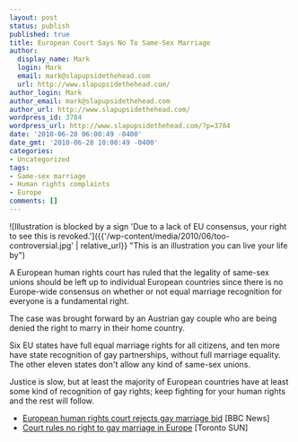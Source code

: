 ```yaml
---
layout: post
status: publish
published: true
title: European Court Says No To Same-Sex Marriage
author:
  display_name: Mark
  login: Mark
  email: mark@slapupsidethehead.com
  url: http://www.slapupsidethehead.com/
author_login: Mark
author_email: mark@slapupsidethehead.com
author_url: http://www.slapupsidethehead.com/
wordpress_id: 3784
wordpress_url: http://www.slapupsidethehead.com/?p=3784
date: '2010-06-28 06:00:49 -0400'
date_gmt: '2010-06-28 10:00:49 -0400'
categories:
- Uncategorized
tags:
- Same-sex marriage
- Human rights complaints
- Europe
comments: []
---
```

![Illustration is blocked by a sign 'Due to a lack of EU consensus, your right to see this is revoked.']({{'/wp-content/media/2010/06/too-controversial.jpg' | relative_url}} "This is an illustration you can live your life by")

A European human rights court has ruled that the legality of same-sex unions should be left up to individual European countries since there is no Europe-wide consensus on whether or not equal marriage recognition for everyone is a fundamental right.

The case was brought forward by an Austrian gay couple who are being denied the right to marry in their home country.

Six EU states have full equal marriage rights for all citizens, and ten more have state recognition of gay partnerships, without full marriage equality. The other eleven states don't allow any kind of same-sex unions.

Justice is slow, but at least the majority of European countries have at least some kind of recognition of gay rights; keep fighting for your human rights and the rest will follow.

- [European human rights court rejects gay marriage bid](http://news.bbc.co.uk/2/hi/europe/10421628.stm) [BBC News]
- [Court rules no right to gay marriage in Europe](http://www.torontosun.com/news/world/2010/06/25/14513171.html) [Toronto SUN]
